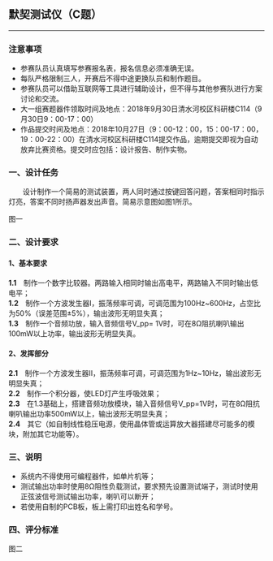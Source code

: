 ## 默契测试仪（C题）

---
### 注意事项
- 参赛队员认真填写参赛报名表，报名信息必须准确无误。  
- 每队严格限制三人，开赛后不得中途更换队员和制作题目。  
- 参赛队员可以借助互联网等工具进行辅助设计，但不得与其他参赛队进行方案讨论和交流。  
- 大一组赛题器件领取时间及地点：2018年9月30日清水河校区科研楼C114（9月30日9：00-17：00）  
- 作品提交时间及地点：2018年10月27日（9：00-12：00，15：00-17：00，19：00-22：00）在清水河校区科研楼C114提交作品，逾期提交即视为自动放弃比赛资格。提交时应包括：设计报告、制作实物。  

### 一、设计任务
&emsp;&emsp;设计制作一个简易的测试装置，两人同时通过按键回答问题，答案相同时指示灯亮，答案不同时扬声器发出声音。简易示意图如图1所示。  
  
  
图一 
  
### 二、设计要求
#### 1、基本要求
**1.1**&emsp;制作一个数字比较器。两路输入相同时输出高电平，两路输入不同时输出低电平；  
**1.2**&emsp;制作一个方波发生器Ⅰ，振荡频率可调，可调范围为100Hz~600Hz，占空比为50%（误差范围±5%），输出波形无明显失真；   
**1.3**&emsp;制作一个音频功放，输入音频信号V_pp= 1V时，可在8Ω阻抗喇叭输出100mW以上功率，输出波形无明显失真。  
#### 2、发挥部分
**2.1**&emsp;制作一个方波发生器Ⅱ，振荡频率可调，可调范围为1Hz~10Hz，输出波形无明显失真；  
**2.2**&emsp;制作一个积分器，使LED灯产生呼吸效果；  
**2.3**&emsp;在1.3基础上，搭建音频功放模块，输入音频信号V_pp=1V时，可在8Ω阻抗喇叭输出功率500mW以上，输出波形无明显失真；  
**2.4**&emsp;其它（如自制线性稳压电源，使用晶体管或运算放大器搭建尽可能多的模块，附加其它功能等）。  
### 三、说明
- 系统内不得使用可编程器件，如单片机等；  
- 测试输出功率时使用8Ω阻性负载测试，要求预先设置测试端子，测试时使用正弦波信号测试输出功率，喇叭可以断开；  
- 若使用自制的PCB板，板上需打印出姓名和学号。   
  
### 四、评分标准
  
图二  


